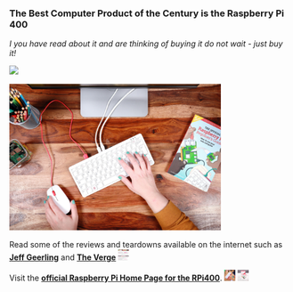 ### The Best Computer Product of the Century is the Raspberry Pi 400
*I you have read about it and are thinking of buying it do not wait - just buy it!* 
<p align="left">
<img src="images/Image3..jpg" width="380" />
</p>
<p align="left">
<img src="images/Image6..jpg" width="380" />
</p>

Read some of the reviews and teardowns available on the internet such as [**Jeff Geerling**](https://www.jeffgeerling.com/blog/2020/raspberry-pi-400-teardown-and-review) and [**The Verge**](https://www.theverge.com/2020/11/2/21542278/raspberry-pi-400-keyboard-computer-arm-release-date-news-features) <img src="images/RPi400TheVergeReview.png" width="20" height="20"/>  

Visit the [**official Raspberry Pi Home Page for the RPi400**](https://www.raspberrypi.org/products/raspberry-pi-400/).  <img src="images/image1.jpeg" width="20" height="20"/>  <img src="images/image4.jpeg" width="20" height="20"/>  

